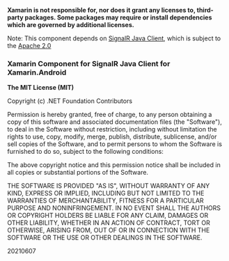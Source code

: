 **Xamarin is not responsible for, nor does it grant any licenses to, third-party packages. Some packages may require or install dependencies which are governed by additional licenses.**

Note: This component depends on [SignalR Java Client](https://github.com/dotnet/aspnetcore/tree/main/src/SignalR/clients/java/signalr), which is subject to the [Apache 2.0](https://github.com/dotnet/aspnetcore/blob/main/LICENSE.txt)

### Xamarin Component for SignalR Java Client for Xamarin.Android

**The MIT License (MIT)**

Copyright (c) .NET Foundation Contributors

Permission is hereby granted, free of charge, to any person obtaining a copy of this software and associated documentation files (the "Software"), to deal in the Software without restriction, including without limitation the rights to use, copy, modify, merge, publish, distribute, sublicense, and/or sell copies of the Software, and to permit persons to whom the Software is furnished to do so, subject to the following conditions:

The above copyright notice and this permission notice shall be included in all copies or substantial portions of the Software.

THE SOFTWARE IS PROVIDED "AS IS", WITHOUT WARRANTY OF ANY KIND, EXPRESS OR IMPLIED, INCLUDING BUT NOT LIMITED TO THE WARRANTIES OF MERCHANTABILITY, FITNESS FOR A PARTICULAR PURPOSE AND NONINFRINGEMENT. IN NO EVENT SHALL THE AUTHORS OR COPYRIGHT HOLDERS BE LIABLE FOR ANY CLAIM, DAMAGES OR OTHER LIABILITY, WHETHER IN AN ACTION OF CONTRACT, TORT OR OTHERWISE, ARISING FROM, OUT OF OR IN CONNECTION WITH THE SOFTWARE OR THE USE OR OTHER DEALINGS IN THE SOFTWARE.

20210607
